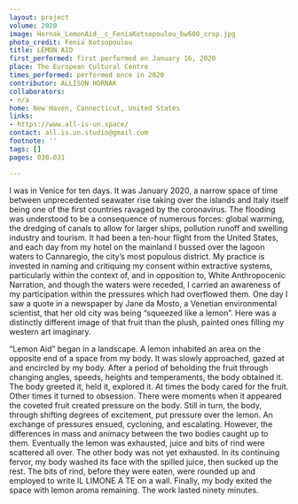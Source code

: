 ```yaml
---
layout: project
volume: 2020
image: Hornak_LemonAid__c_FeniaKotsopoulou_bw600_crop.jpg
photo_credit: Fenia Kotsopoulou
title: LEMON AID
first_performed: first performed on January 16, 2020
place: The European Cultural Centre
times_performed: performed once in 2020
contributor: ALLISON HORNAK
collaborators:
- n/a
home: New Haven, Connecticut, United States
links:
- https://www.all-is-un.space/
contact: all.is.un.studio@gmail.com
footnote: ''
tags: []
pages: 030-031

---
```


I was in Venice for ten days. It was January 2020, a narrow space of time between unprecedented seawater rise taking over the islands and Italy itself being one of the first countries ravaged by the coronavirus. The flooding was understood to be a consequence of numerous forces: global warming, the dredging of canals to allow for larger ships, pollution runoff and swelling industry and tourism. It had been a ten-hour flight from the United States, and each day from my hotel on the mainland I bussed over the lagoon waters to Cannaregio, the city’s most populous district. My practice is invested in naming and critiquing my consent within extractive systems, particularly within the context of, and in opposition to, White Anthropocenic Narration, and though the waters were receded, I carried an awareness of my participation within the pressures which had overflowed them. One day I saw a quote in a newspaper by Jane da Mosto, a Venetian environmental scientist, that her old city was being “squeezed like a lemon”. Here was a distinctly different image of that fruit than the plush, painted ones filling my western art imaginary.

“Lemon Aid” began in a landscape. A lemon inhabited an area on the opposite end of a space from my body. It was slowly approached, gazed at and encircled by my body. After a period of beholding the fruit through changing angles, speeds, heights and temperaments, the body obtained it. The body greeted it, held it, explored it. At times the body cared for the fruit. Other times it turned to obsession. There were moments when it appeared the coveted fruit created pressure on the body. Still in turn, the body, through shifting degrees of excitement, put pressure over the lemon. An exchange of pressures ensued, cycloning, and escalating. However, the differences in mass and animacy between the two bodies caught up to them. Eventually the lemon was exhausted, juice and bits of rind were scattered all over. The other body was not yet exhausted. In its continuing fervor, my body washed its face with the spilled juice, then sucked up the rest. The bits of rind, before they were eaten, were rounded up and employed to write IL LIMONE A TE on a wall. Finally, my body exited the space with lemon aroma remaining. The work lasted ninety minutes.
